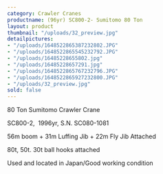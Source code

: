 ```yaml
---
category: Crawler Cranes
productname: (96yr) SC800-2- Sumitomo 80 Ton
layout: product
thumbnail: "/uploads/32_preview.jpg"
detailpictures:
- "/uploads/1648522865387232802.JPG"
- "/uploads/1648522865545232792.JPG"
- "/uploads/16485228655802.jpg"
- "/uploads/16485228657291.jpg"
- "/uploads/1648522865767232796.JPG"
- "/uploads/1648522865927232800.JPG"
- "/uploads/32_preview.jpg"
sold: false
---
```


80&nbsp;Ton&nbsp;Sumitomo&nbsp;Crawler Crane

SC800-2,&nbsp;&nbsp;1996yr,&nbsp;S.N. SC080-1081

56m boom&nbsp;+ 31m Luffing Jib + 22m Fly Jib Attached

80t, 50t. 30t ball hooks attached

Used and located in Japan/Good working condition



